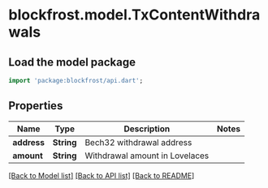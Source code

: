 # blockfrost.model.TxContentWithdrawals

## Load the model package
```dart
import 'package:blockfrost/api.dart';
```

## Properties
Name | Type | Description | Notes
------------ | ------------- | ------------- | -------------
**address** | **String** | Bech32 withdrawal address | 
**amount** | **String** | Withdrawal amount in Lovelaces | 

[[Back to Model list]](../README.md#documentation-for-models) [[Back to API list]](../README.md#documentation-for-api-endpoints) [[Back to README]](../README.md)


